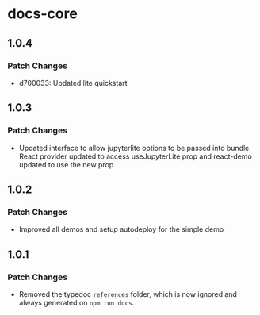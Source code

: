 # docs-core

## 1.0.4

### Patch Changes

- d700033: Updated lite quickstart

## 1.0.3

### Patch Changes

- Updated interface to allow jupyterlite options to be passed into bundle. React provider updated to access useJupyterLite prop and react-demo updated to use the new prop.

## 1.0.2

### Patch Changes

- Improved all demos and setup autodeploy for the simple demo

## 1.0.1

### Patch Changes

- Removed the typedoc `references` folder, which is now ignored and always generated on `npm run docs`.
